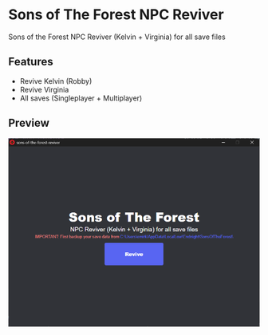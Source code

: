 # Sons of The Forest NPC Reviver
Sons of the Forest NPC Reviver (Kelvin + Virginia) for all save files
## Features
- Revive Kelvin (Robby)
- Revive Virginia
- All saves (Singleplayer + Multiplayer)

## Preview
![](https://raw.githubusercontent.com/emirkabal/sons-of-the-forest-reviver/master/.github/images/preview.png)
